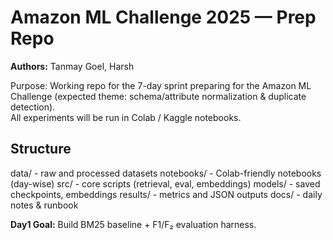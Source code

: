 # Amazon ML Challenge 2025 — Prep Repo

**Authors:** Tanmay Goel, Harsh

Purpose: Working repo for the 7-day sprint preparing for the Amazon ML Challenge (expected theme: schema/attribute normalization & duplicate detection).  
All experiments will be run in Colab / Kaggle notebooks.

## Structure
data/ - raw and processed datasets
notebooks/ - Colab-friendly notebooks (day-wise)
src/ - core scripts (retrieval, eval, embeddings)
models/ - saved checkpoints, embeddings
results/ - metrics and JSON outputs
docs/ - daily notes & runbook


**Day1 Goal:** Build BM25 baseline + F1/F₂ evaluation harness.

